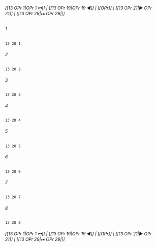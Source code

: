 
###### [[13 OPr 1|OPr 1 ⏮]] | [[13 OPr 19|OPr 19 ◀]] | [[OPr]] | [[13 OPr 21|▶ OPr 21]] | [[13 OPr 29|⏭ OPr 29|]]

###### 1
``` verse
13 20 1 
```
###### 2
``` verse
13 20 2 
```
###### 3
``` verse
13 20 3 
```
###### 4
``` verse
13 20 4 
```
###### 5
``` verse
13 20 5 
```
###### 6
``` verse
13 20 6 
```
###### 7
``` verse
13 20 7 
```
###### 8
``` verse
13 20 8 
```

###### [[13 OPr 1|OPr 1 ⏮]] | [[13 OPr 19|OPr 19 ◀]] | [[OPr]] | [[13 OPr 21|▶ OPr 21]] | [[13 OPr 29|⏭ OPr 29|]]

